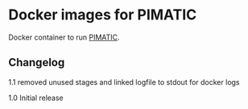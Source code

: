 # Docker images for PIMATIC
Docker container to run [PIMATIC](https://pimatic.org).

## Changelog

1.1 removed unused stages and linked logfile to stdout for docker logs

1.0 Initial release
